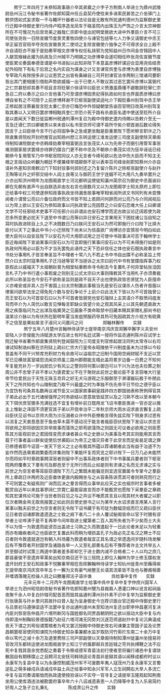 <!-- { "loadSidebar": true } -->
　　熈宁二年四月丁未叅知政事唐介卒其弟奠之介字子方荆南人举进士为鼎州武陵尉岳州沅江令秘书省著作佐郎知莫州任丘县契丹使徃来多诛索民甚苦之介坐驿门上敕供馈如式妄求取一不与輙坏什器者以法论自是无敢有所扰通判德州为监察御史里行迁殿中侍御史里行内侍卢昭序造龙凤车于硌圣院内出珠玉为严饰之介言太宗神御所在不可慢况为后宫竒美之器哉仁宗即令徙出祀明堂赦欲大进中外羣臣介言不可三司使张尧佐一日除宣徽节度景灵羣牧四使介与谏官包拯等七人力争又请御史中丞王举正留百官班卒夺尧佐宣徽景灵二使顷之复除宣徽使介独争之不可得求全台上殿不许自请贬亦不报于是劾奏宰相文彦博专权任私挟邪为党知益州日作间金竒锦因中人入献宫掖縁此擢为执政及贝州贼平乃明镐之功彦博幸会遂叨相任昨张尧佐宣徽节度使臣累论奏面奉德音谓是中书进拟以此知非陛下本意盖彦博奸谋迎合显用尧佐结贵妃外陷陛下有私于后宫之名内实自为谋身之计又言谏官呉奎与彦博为表里自彦博独专宰政凡有除授多非公议恩赏之出皆有夤縁自三司开封谏官法寺两制三馆诸司要职皆出其门更相援引借助声势欲威福一出于已使人不敢议其过恶乞罢斥彦博以富弼代之仁宗甚怒却其奏不视且言将贬窜介徐读毕曰臣忠义愤激虽鼎镬不避敢辞贬窜仁宗急召二府以奏示之曰介言他事乃可至谓彦博因贵妃得执政如何言也界面质彦愽曰彦博自省有之不可隠于上前彦博拜谢不巳枢宻副使梁适叱介下殿贬春州别驾中丞王举正修起居注蔡襄皆言贬太重仁宗亦巳悔恐中外惊疑朝堂告谕百官明日改英州别驾复取其奏以入又明日罢彦博相黜呉奎仁宗恐介死于路有杀直臣名遣中使送至贬所介自是以直闻天下数日徙监郴州税通判潭州复召为殿中侍御史遣内侍赐以告敕介至无一言及迁谪仁宗曰卿被责以来未尝以私书至京师可谓不易所守矣介顿首谢后数论得失因言于上曰臣继今言不行必将固争争之急或更坐黜是臣重累陛下愿听觧言职许之乃除直集贤院权开封府推官出知扬州厯江东转运使江淮发运使三司度支副使除天章阁待制知谏院御史中丞韩绛劾奏宰相富弼且言张茂实人以为先帝子而弼引用管军事宻难测弼家居求罢绛亦待罪仍牒合门更不称中丞及不朝叅介奏茂实顷为狂卒诬诋已经朝叅今复用管军乃中书枢宻院同议人亦无言者今绛茍欲以危法中伤大臣而不知主无根之言摇动众听飜为朝廷不便兼绛举措颠倒不足以表率百司绛坐削职知蔡州介亦自请补外差知京南敕过门下知封驳事何郯封还之乃复留介陈升之除枢宻副使介与赵抃王陶等论升之奸邪交结中人阎士良等又与御药王世宁连姻不可大用凡九奏卒罢升之介亦出知洪州明年为龙图阁直学士河北都转运使徙知瀛州英宗召为御史中丞面谕曰卿在先朝有直声今出自朕选非由左右言也居数月又以为龙图阁学士知太原府上即位迁给事中权三司使遂叅知政事执政坐待漏舍故事唯宰相省阅所进文书同列有未尝豫闻者介谓曾公亮曰介备位政府而文书皆不知上若顾问何辞而对公亮乃与介同阅视后以为常上欲以王安石为叅知政事以问执政曾公亮因荐之介曰安石恐难大任上曰卿谓文学不可任邪经术吏事不可任邪介曰非谓此也安石博学而泥古故议论迂阔若使为政恐多所变更必扰天下退至中书谓公亮等曰异日安石之言果用天下困扰诸公当自知之耳时执政进除目上久之不决既数日乃曰朕问王安石以为然可即施行介曰陛下比择大臣付以天下之事此中书小小迁除陛下尚未以为信虽欲广询博访亦宜慎宻今明白如此使大臣何以自安且陛下以安石为可大用耶试用之岂可使中书政事决可否于翰林学士臣近毎闻陛下宣谕某事问安石以为可宜即施行某事问安石以为不可未得施行如是则执政何所用必以臣为不才当先罢免此语传之天下恐非信任之体也安石既执政奏言中书处分事用札子皆言奉圣旨不中理者十常八九不若止令中书自出牒不必称圣旨上愕然介曰太宗时冦凖用札子迁冯拯等官不当拯诉之太宗曰前代中书有堂牒指挥事乃权臣假此以威福天下太祖朝赵普为相堂帖重敕命寻令削去今复置札子何异堂帖张洎因言札子乃中书行遣小事若废之则别无公式太宗曰大事则降敕其不当用札子亦须奏裁此所以称圣旨也今安石不欲称圣旨则是政不自天子出也使执政皆忠贤犹为人臣擅命义亦难安或非其人岂不害国上曰太宗制置此事极当先是安石议谋杀人伤者许首服以律案问欲举法坐之得免死介数与安石争论于上前介曰此法天下皆以为不可首独曾公亮王安石以为可首安石曰以为不可首者皆朋党也安石强辩上主其语介不胜愤闷疽发背而卒介为人简伉以敢言见惮每言职缺众皆望介处之观其风采上以其先朝遗直故大用之疾亟临问为之出涕及临奠哭之见画象不类命取禁中旧藏本赐其家赠礼部尚书初温杲诊介脉以为有伏热在脏明年夏当发疽预服药导其热可免因疏其方介视方有硫黄不之信至是果如杲言子淑问义问嘉问之问
　　
　　郑翰林獬传　　实録
　　
　　熈宁五年八月楚州言翰林侍读学士提举南京鸿庆宫郑獬卒獬字义夫安州安陆人少竒俊能为诗赋游太学应进士有时名廷试第一授将作监丞通判陈州召试学士院迁秘书省著作郎直集贤院判登闻鼓院为三司度支判官修起居注同判太常寺以右司谏试知制诰纠察在京刑狱上疏曰仁宗大行皇帝永昭陵依干兴制度虽未为过侈以今较昔盖有不同干兴帑库充积财力有余故可以溢祖宗之旧制今国用空阙财赋不支近以赏军已见横敛富室嗟怨流闻京师虽三路州郡颇能支梧此盖将累岁边备一日费之不知何年复能充补万一岁凶民饥少有风尘之警则将何策以御岂可以干兴为法也夫俭葬之制周公非不忠曾子非不孝以为褒君爱父不在于聚财此前世之极论臣不复言窃唯大行皇帝节俭爱民出于天性无珠玉竒异之好无犬马游观之乐服御至于澣濯器玩极于朴陋此天下之所共知也今山陵制度乃取干兴最盛之时为凖独不伤先帝平日节俭之德乎臣以为宜饬有司条其名数再议减节臣又以国家故事嗣皇践祚四方郡国驰表称贺例得官其子弟此必出于五代诸侯强悍之时务欲结以恩意故皆延赏以及之习熟不改以至本朝今天下弭伏庶官猥多充满铨选不宜复有增补前日既用龙飞诏书羣臣类进一官亦足以推主上惟新之泽固不须更官其子弟以开侥幸治平二年秋京师大雨水诏求直言獬复上疏曰臣伏见诏书以京师大雨为沴压溺者众许中外臣僚极言得失兹实陛下侧身求过思有以消复之天衷恳恳至于鱼虫草木莫不感动况于能言者哉臣窃伏思陛下发诏以求忠言将欲用之耶将欲因灾异举故事而藻饰之耶苟欲藻饰之则固无可议者必欲用之则臣愿陈其方臣观前世之君因怪变而求谏者甚众书之史册以为美事及考其实则能用其言而载于行事者盖以鲜矣徒使后世袭蹈以为帝王之值灾异者于此空言而足矣曷足谓之罪已修德者耶今诏音一发天下忠义之士必有极其所蕴以荐诸朝者此当有益于治道不为妄作然而迭章累疏繁委而并集则陛下果能环复而究览之耶计陛下一日万几必未能然尔而将如平时章疏事闗深宻者则留中不出事系政体者则下中书事属兵要者则下枢宻院两府覆奏又下羣有司及郡邑至于无所行而后止如是则有求谏之名而无求谏之实与前世之为空言者等耳臣窃谓陛下万几之繁既未能徧览则宜选官置属令专掌今之羣臣所上章疏日许两府及近臣畨休更直内殿赐坐与之从容条陈讲贯其可者则熟究而行之不可则罢之有疑焉则广询而后决之羣言得而众事举此应天之实也祖宗时言事者多被甄赏自近年以来兹事寥阔仁宗寛仁最能容直言而亦不能甄赏也愿陛下采羣臣之章疏知其宏谋伟论可施于当世者则召见之与之共议不唯质其言且以观其材大者擢之以职位次者赐金帛无取焉报罢之如此则且使史册书之以为某年大水诏求直言用某人言行某事以黜夫前世之为空言者则无令陛下诏书藏于有司徒为数幅空纸而巳又疏曰臣伏见日者尝诏诸郡敦遣遗逸之士致之阙下者凡二十余人覆试秘阁皆命以官于时猥有谬举者士论哗沸于是不复再举今间年取进士擢第者二百人其所失者为不少矣而士大夫不以为怪一为敦遣而疵谤百出盖进士习熟之久而敦遣起于一日此论者未足以为轻重而亦有媢疾者间之也臣欲乞复置此科而稍为增损盖孔子为政必先正名汉之聘士不应召者则令敦遣就道岂有朝入科场暮为敦遣者哉宜正其名谓之举遗逸间岁随科场发解后有不豫荐者开封国学及诸路各举一人又至礼部奏名后有不豫荐者许主文共举五人并至御试时试策三两道中第者差多即却乞于进士数内减不合格者二十人以均之庶几郡县豪俊不至遗弃草莱矣出知京南召还干当三班院上即位入翰林为学士修玉牒权发遣开封府王安石知政事不悦獬乗宰相在告除獬翰林侍读学士知杭州徙青州至蘓得疾乞提举南京鸿庆宫卒年五十一獬为文有豪气峭整无长语其流辈皆不及也与滕甫相善并嗜酒落魄无检操人目之曰滕屠郑沽子语许谯
　　
　　呉给事中复传　　实録
　　
　　元丰元年十二月丙午龙图阁直学士给事中呉中复卒中复字仲庶兴国军人举进士为泗州昭信尉改秘书省著作佐郎知嘉州犍为县峩眉人慿灌口神以讹言起祠庙夜聚千余人中复白钤辖司配首恶而毁其庙通判潭州孙抃素不识中复举为监察御史里行张唐英与抃乡里问其故抃曰昔人耻为呈身御史今岂荐识面台官迁殿中侍御史里行与吕景初马遵弹梁适不法罢中复亦出通判虔州未至知池州复还台职李仲昌塞河复决内臣刘恢宻告仲昌开六塔所断冈与国姓御名同贾昌朝阴附之欲以摇动大臣中复与内侍即澶州制鞠较景德版籍乃赵征六塔河滩无冈势刘沆逐范师道赵抃中复论沆典温成丧天下谓之刘弯俗谓鬻棺者为弯又罢沆授殿中侍御史改右司谏兼主管国子监及论贾昌朝罢枢宻使同知谏院为侍御史知杂事兼都水监岁取防河竹索扵东南二十余万中复命以苇代之减十余万及道里费除三司戸部副使以天章阁待制知潭州徙瀛州坐擅易将官改河东都转运使进龙图阁直学士知江宁府属郡邮兵苦廵辖之苛共执缚鞭之法不应死中复戮其首余党悉配之奏着于令移成德军青苗法初行使者至将徧行诸邑中复谓敛散固自有期移牒止之且闗河北安抚司韩琦适论青苗非是録其语以闻移成都府时议以永康军为复县中复以为永康控制威茂州军不可废数年夷人冦茂州乃复永康军又言蜀逆乱之萌多縁戍兵请减戍卒益土兵迁给事中知永兴军军人立生祠闗右大旱人多流亡中复与监司奏请赈恤而执政遣使按验诬以不实夺一官寻复之请提举玉隆观起知荆南坐用公使库酒违法被勘罢府事卒年六十八诏减遗表恩一人仍降等中复为人乐易简约好周人之急子立礼秉礼
　　
　　陈成肃公升之传　　实録
　　

